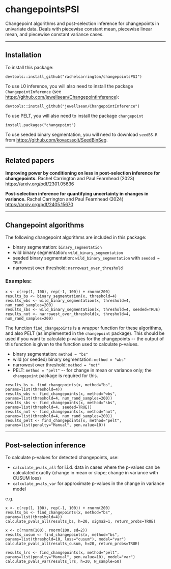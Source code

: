 # changepointsPSI
Changepoint algorithms and post-selection inference for changepoints in univariate data. Deals with piecewise constant mean, piecewise linear mean, and piecewise constant variance cases.

********************************************************************************************************************************************

## Installation

To install this package:
```
devtools::install_github("rachelcarrington/changepointsPSI")
```

To use L0 inference, you will also need to install the package `ChangepointInference` (see https://github.com/jewellsean/ChangepointInference):
```
devtools::install_github("jewellsean/ChangepointInference")
```

To use PELT, you will also need to install the package `changepoint`
```
install.packages("changepoint")
```

To use seeded binary segmentation, you will need to download `seedBS.R` from https://github.com/kovacssolt/SeedBinSeg.

********************************************************************************************************************************************
## Related papers

__Improving power by conditioning on less in post-selection inference for changepoints.__ Rachel Carrington and Paul Fearnhead (2023)
https://arxiv.org/pdf/2301.05636

__Post-selection inference for quantifying uncertainty in changes in variance.__ Rachel Carrington and Paul Fearnhead (2024)
https://arxiv.org/pdf/2405.15670

********************************************************************************************************************************************

## Changepoint algorithms
The following changepoint algorithms are included in this package:
* binary segmentation: `binary_segmentation`
* wild binary segmentation: `wild_binary_segmentation`
* seeded binary segmentation: `wild_binary_segmentation` with `seeded = TRUE`
* narrowest over threshold: `narrowest_over_threshold`

### Examples:
```
x <- c(rep(1, 100), rep(-1, 100)) + rnorm(200)
results_bs <- binary_segmentation(x, threshold=4)
results_wbs <- wild_binary_segmentation(x, threshold=4, num_rand_samples=200)
results_sbs <- wild_binary_segmentation(x, threshold=4, seeded=TRUE)
results_not <- narrowest_over_threshold(x, threshold=4, num_rand_samples=200)
```

The function `find_changepoints` is a wrapper function for these algorithms, and also PELT (as implemented in the `changepoint` package). This should be used if you want to calculate p-values for the changepoints --
the output of this function is given to the function used to calculate p-values.
* binary segmentation: `method = "bs"`
* wild (or seeded) binary segmentation: `method = "wbs"`
* narrowest over threshold: `method = "not"`
* PELT: `method = "pelt"` -- for change in mean or variance only; the `changepoint` package is required for this.

```
results_bs <- find_changepoints(x, method="bs", params=list(threshold=4))
results_wbs <- find_changepoints(x, method="wbs", params=list(threshold=4, num_rand_samples=200))
results_sbs <- find_changepoints(x, method="sbs", params=list(threshold=4, seeded=TRUE))
results_not <- find_changepoints(x, method="not", params=list(threshold=4, num_rand_samples=200))
results_pelt <- find_changepoints(x, method="pelt", params=list(penalty="Manual", pen.value=10))
```
********************************************************************************************************************************************

## Post-selection inference

To calculate p-values for detected changepoints, use:
* `calculate_pvals_all` for i.i.d. data in cases where the p-values can be calculated exactly (change in mean or slope; change in variance with CUSUM loss)
* `calculate_pvals_var` for approximate p-values in the change in variance model

e.g.
```
x <- c(rep(1, 100), rep(-1, 100)) + rnorm(200)
results_bs <- find_changepoints(x, method="bs", params=list(threshold=4))
calculate_pvals_all(results_bs, h=20, sigma2=1, return_probs=TRUE)

x <- c(rnorm(100), rnorm(100, sd=2))
results_cusum <- find_changepoints(x, method="bs", params=list(threshold=10, loss="cusum"), model="var")
calculate_pvals_all(results_cusum, h=20, return_probs=TRUE)

results_lrs <- find_changepoints(x, method="pelt", params=list(penalty="Manual", pen.value=10), model="var")
calculate_pvals_var(results_lrs, h=20, N_sample=50)
```
